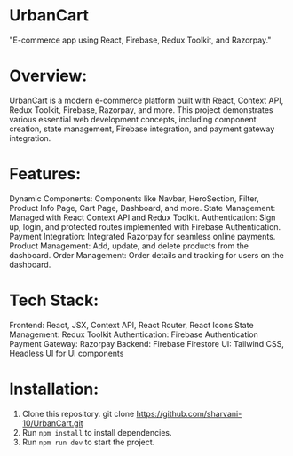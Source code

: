 # UrbanCart

"E-commerce app using React, Firebase, Redux Toolkit, and Razorpay."

# Overview:

UrbanCart is a modern e-commerce platform built with React, Context API, Redux Toolkit, Firebase, Razorpay, and more. This project demonstrates various essential web development concepts, including component creation, state management, Firebase integration, and payment gateway integration.

# Features:

Dynamic Components: Components like Navbar, HeroSection, Filter, Product Info Page, Cart Page, Dashboard, and more.
State Management: Managed with React Context API and Redux Toolkit.
Authentication: Sign up, login, and protected routes implemented with Firebase Authentication.
Payment Integration: Integrated Razorpay for seamless online payments.
Product Management: Add, update, and delete products from the dashboard.
Order Management: Order details and tracking for users on the dashboard.

# Tech Stack:

Frontend: React, JSX, Context API, React Router, React Icons
State Management: Redux Toolkit
Authentication: Firebase Authentication
Payment Gateway: Razorpay
Backend: Firebase Firestore
UI: Tailwind CSS, Headless UI for UI components

# Installation:

1. Clone this repository.
   git clone https://github.com/sharvani-10/UrbanCart.git
2. Run `npm install` to install dependencies.
3. Run `npm run dev` to start the project.
